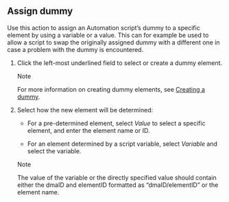## Assign dummy

Use this action to assign an Automation script’s dummy to a specific element by using a variable or a value. This can for example be used to allow a script to swap the originally assigned dummy with a different one in case a problem with the dummy is encountered.

1. Click the left-most underlined field to select or create a dummy element.

    > [!NOTE]
    > For more information on creating dummy elements, see [Creating a dummy](Script_variables.md#creating-a-dummy).

2. Select how the new element will be determined:

    - For a pre-determined element, select *Value* to select a specific element, and enter the element name or ID.

    - For an element determined by a script variable, select *Variable* and select the variable.

    > [!NOTE]
    > The value of the variable or the directly specified value should contain either the dmaID and elementID formatted as “dmaID/elementID” or the element name.
    >
